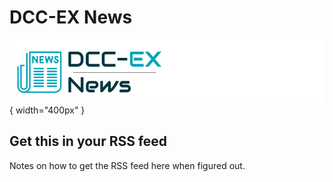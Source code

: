 # DCC-EX News

![DCC-EX News](/static/images/logos/product-logo-news.png){ width="400px" }

## Get this in your RSS feed

Notes on how to get the RSS feed here when figured out.
